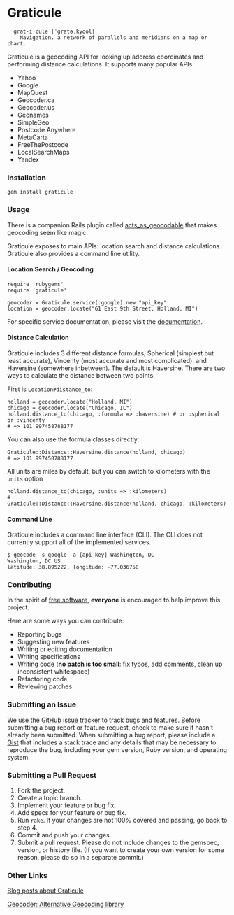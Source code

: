 Graticule
=========

```
  grat·i·cule |ˈgratəˌkyoōl|
    Navigation. a network of parallels and meridians on a map or chart.
```

Graticule is a geocoding API for looking up address coordinates and performing distance calculations. It supports many popular APIs:

* Yahoo
* Google
* MapQuest
* Geocoder.ca
* Geocoder.us
* Geonames
* SimpleGeo
* Postcode Anywhere
* MetaCarta
* FreeThePostcode
* LocalSearchMaps
* Yandex

### Installation

```
gem install graticule
```

### Usage

There is a companion Rails plugin called [acts_as_geocodable](https://github.com/collectiveidea/acts_as_geocodable) that makes geocoding seem like magic.

Graticule exposes to main APIs: location search and distance calculations. Graticule also
provides a command line utility.

#### Location Search / Geocoding

```
require 'rubygems'
require 'graticule'

geocoder = Graticule.service(:google).new "api_key"
location = geocoder.locate("61 East 9th Street, Holland, MI")
```

For specific service documentation, please visit the [documentation](http://rdoc.info/github/collectiveidea/graticule).

#### Distance Calculation

Graticule includes 3 different distance formulas, Spherical (simplest but least accurate), Vincenty (most accurate and most complicated), and Haversine (somewhere inbetween). The default is Haversine. There are two ways to calculate the distance between two points.

First is `Location#distance_to`:

```
holland = geocoder.locate("Holland, MI")
chicago = geocoder.locate("Chicago, IL")
holland.distance_to(chicago, :formula => :haversine) # or :spherical or :vincenty
# => 101.997458788177
```

You can also use the formula classes directly:

```
Graticule::Distance::Haversine.distance(holland, chicago)
# => 101.997458788177
```

All units are miles by default, but you can switch to kilometers with the `units` option

```
holland.distance_to(chicago, :units => :kilometers)
#
Graticule::Distance::Haversine.distance(holland, chicago, :kilometers)
```


#### Command Line

Graticule includes a command line interface (CLI). The CLI does not currently support all of the implemented services.

```
$ geocode -s google -a [api_key] Washington, DC
Washington, DC US
latitude: 38.895222, longitude: -77.036758
```

### Contributing

In the spirit of [free software](http://www.fsf.org/licensing/essays/free-sw.html), **everyone** is encouraged to help improve this project.

Here are some ways you can contribute:

* Reporting bugs
* Suggesting new features
* Writing or editing documentation
* Writing specifications
* Writing code (**no patch is too small**: fix typos, add comments, clean up inconsistent whitespace)
* Refactoring code
* Reviewing patches

### Submitting an Issue

We use the [GitHub issue tracker](https://github.com/collectiveidea/graticule/issues) to track bugs and features. Before submitting a bug report or feature request, check to make sure it hasn't already been submitted. When submitting a bug report, please include a [Gist](https://gist.github.com/) that includes a stack trace and any details that may be necessary to reproduce the bug, including your gem version, Ruby version, and operating system. 

### Submitting a Pull Request

1. Fork the project.
2. Create a topic branch.
3. Implement your feature or bug fix.
4. Add specs for your feature or bug fix.
5. Run `rake`. If your changes are not 100% covered and passing, go back to step 4.
6. Commit and push your changes.
7. Submit a pull request. Please do not include changes to the gemspec, version, or history file. (If you want to create your own version for some reason, please do so in a separate commit.)

### Other Links

[Blog posts about Graticule](http://opensoul.org/tags/geocoding)

[Geocoder: Alternative Geocoding library](https://github.com/alex.../geocoder)


